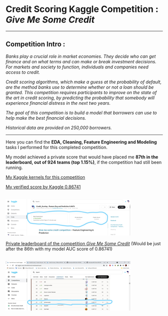 # Credit Scoring Kaggle Competition : *Give Me Some Credit*
---

## Competition Intro : 
*Banks play a crucial role in market economies. They decide who can get finance and on what terms and can make or break investment decisions. For markets and society to function, individuals and companies need access to credit.* 

*Credit scoring algorithms, which make a guess at the probability of default, are the method banks use to determine whether or not a loan should be granted. This competition requires participants to improve on the state of the art in credit scoring, by predicting the probability that somebody will experience financial distress in the next two years.*

*The goal of this competition is to build a model that borrowers can use to help make the best financial decisions.*

*Historical data are provided on 250,000 borrowers.*

---

Here you can find the **EDA, Cleaning, Feature Engineering and Modeling** tasks I performed for this completed competition.

My model achieved a private score that would have placed me **87th in the leaderboard, out of 924 teams (top 1.15%)**, if the competition had still been running.

[My Kaggle kernels for this competition](https://www.kaggle.com/jamesngoa/code)


[My verified score by Kaggle 0.86741](https://www.kaggle.com/jamesngoa/credit-scoring-feature-eng-and-prediction-0-8674)

<br>
<img src="2021-05-27 (3)_LI.jpg" alt="Figure 1" style="width: 400px;"/>
<br>


[Private leaderboard of the competition *Give Me Some Credit*](https://www.kaggle.com/c/GiveMeSomeCredit/leaderboard) (Would be just after the 86th with my model AUC score of 0.86741)

<br>
<img src="2021-05-27 (2)_LI.jpg" alt="Figure 1" style="width: 400px;"/>
<br>
